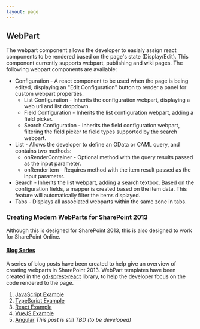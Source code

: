 ```yaml
---
layout: page
---
```


## WebPart

The webpart component allows the developer to easialy assign react components to be rendered based on the page's state (Display/Edit). This component currently supports webpart, publishing and wiki pages. The following webpart components are available:

* Configuration - A react component to be used when the page is being edited, displaying an "Edit Configuration" button to render a panel for custom webpart properties.
    * List Configuration - Inherits the configuration webpart, displaying a web url and list dropdown.
    * Field Configuration - Inherits the list configuration webpart, adding a field picker.
    * Search Configuration - Inherits the field configuration webpart, filtering the field picker to field types supported by the search webpart.
* List - Allows the developer to define an OData or CAML query, and contains two methods:
    * onRenderContainer - Optional method with the query results passed as the input parameter.
    * onRenderItem - Requires method with the item result passed as the input parameter.
* Search - Inherits the list webpart, adding a search textbox. Based on the configuration fields, a mapper is created based on the item data. This feature will automatically filter the items displayed.
* Tabs - Displays all associated webparts within the same zone in tabs.

### Creating Modern WebParts for SharePoint 2013

Although this is designed for SharePoint 2013, this is also designed to work for SharePoint Online.

#### [Blog Series](http://dattabase.com/sharepoint-2013-modern-webpart/)

A series of blog posts have been created to help give an overview of creating webparts in SharePoint 2013. WebPart templates have been created in the [gd-sprest-react](https://github.com/gunjandatta/sprest-react) library, to help the developer focus on the code rendered to the page.

1. [JavaScript Example](http://dattabase.com/sharepoint-2013-modern-webpart/)
2. [TypeScript Example](http://dattabase.com/sharepoint-2013-modern-webpart-1-4/)
3. [React Example](http://dattabase.com/sharepoint-2013-modern-webpart-2-4/)
4. [VueJS Example](http://dattabase.com/sharepoint-2013-modern-webpart-3-4/)
5. [Angular](http://dattabase.com/sharepoint-2013-modern-webpart-4-4/)
    _This post is still TBD (to be developed)_

